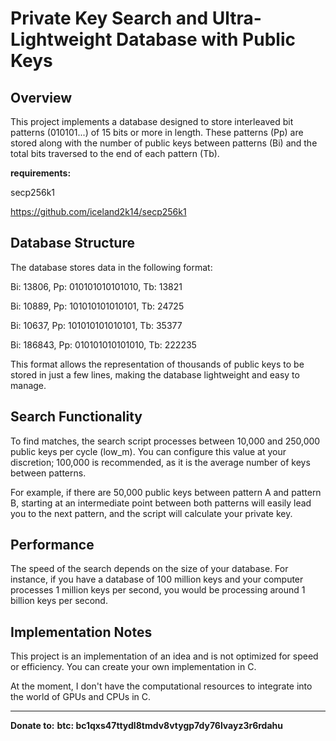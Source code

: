 # Private Key Search and Ultra-Lightweight Database with Public Keys

## Overview

This project implements a database designed to store interleaved bit patterns (010101...) of 15 bits or more in length. These patterns (Pp) are stored along with the number of public keys between patterns (Bi) and the total bits traversed to the end of each pattern (Tb).

**requirements:**

secp256k1

https://github.com/iceland2k14/secp256k1

## Database Structure

The database stores data in the following format:

Bi: 13806, Pp: 010101010101010, Tb: 13821 

Bi: 10889, Pp: 101010101010101, Tb: 24725 

Bi: 10637, Pp: 101010101010101, Tb: 35377 

Bi: 186843, Pp: 010101010101010, Tb: 222235



This format allows the representation of thousands of public keys to be stored in just a few lines, making the database lightweight and easy to manage.

## Search Functionality

To find matches, the search script processes between 10,000 and 250,000 public keys per cycle (low_m). You can configure this value at your discretion; 100,000 is recommended, as it is the average number of keys between patterns.

For example, if there are 50,000 public keys between pattern A and pattern B, starting at an intermediate point between both patterns will easily lead you to the next pattern, and the script will calculate your private key.

## Performance

The speed of the search depends on the size of your database. For instance, if you have a database of 100 million keys and your computer processes 1 million keys per second, you would be processing around 1 billion keys per second.

## Implementation Notes

This project is an implementation of an idea and is not optimized for speed or efficiency. You can create your own implementation in C. 

At the moment, I don't have the computational resources to integrate into the world of GPUs and CPUs in C.

---

**Donate to:**
**btc: bc1qxs47ttydl8tmdv8vtygp7dy76lvayz3r6rdahu**
